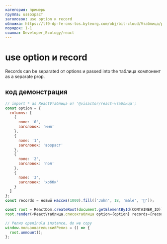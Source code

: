 ```yaml
---
категория: примеры
группа: usвозраст
заголовок: use option и record
обложка: https://lf9-dp-fe-cms-tos.byteorg.com/obj/bit-cloud/Vтаблица/preview/react-по умолчанию.png
порядок: 1-1
ссылка: Developer_Ecology/react
---
```


# use option и record

Records can be separated от options и passed into the таблица компонент as a separate prop.

## код демонстрация

```javascript liveдемонстрация template=vтаблица-react
// import * as ReactVтаблица от '@visactor/react-vтаблица';
const option = {
  columns: [
    {
      поле: '0',
      заголовок: 'имя'
    },
    {
      поле: '1',
      заголовок: 'возраст'
    },
    {
      поле: '2',
      заголовок: 'пол'
    },
    {
      поле: '3',
      заголовок: 'хобби'
    }
  ]
};
const records = новый массив(1000).fill(['John', 18, 'male', '🏀']);

const root = ReactDom.createRoot(document.getElementById(CONTAINER_ID));
root.render(<ReactVтаблица.списоктаблица option={option} records={records} высота={'500px'} />);

// Релиз openinula instance, do не copy
window.пользовательскийРелиз = () => {
  root.unmount();
};
```
